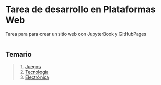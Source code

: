 # Tarea de desarrollo en Plataformas Web

Tarea para para crear un sitio web con JupyterBook y GitHubPages

```{tableofcontents}

```

## Temario

> 1. [Juegos](juegos)
> 2. [Tecnología](tecnologia)
> 3. [Electrónica](electronica)
